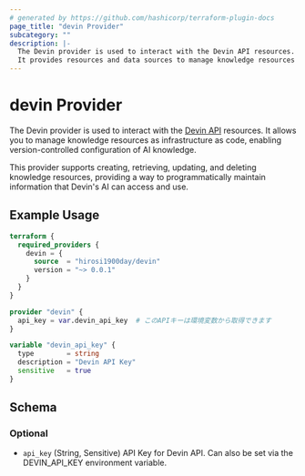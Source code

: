 ```yaml
---
# generated by https://github.com/hashicorp/terraform-plugin-docs
page_title: "devin Provider"
subcategory: ""
description: |-
  The Devin provider is used to interact with the Devin API resources.
  It provides resources and data sources to manage knowledge resources in Devin's AI system.
---
```


# devin Provider

The Devin provider is used to interact with the [Devin API](https://api.devin.ai) resources. It allows you to manage knowledge resources as infrastructure as code, enabling version-controlled configuration of AI knowledge.

This provider supports creating, retrieving, updating, and deleting knowledge resources, providing a way to programmatically maintain information that Devin's AI can access and use.

## Example Usage

```terraform
terraform {
  required_providers {
    devin = {
      source  = "hirosi1900day/devin"
      version = "~> 0.0.1"
    }
  }
}

provider "devin" {
  api_key = var.devin_api_key  # このAPIキーは環境変数から取得できます
}

variable "devin_api_key" {
  type        = string
  description = "Devin API Key"
  sensitive   = true
}
```

<!-- schema generated by tfplugindocs -->
## Schema

### Optional

- `api_key` (String, Sensitive) API Key for Devin API. Can also be set via the DEVIN_API_KEY environment variable.
